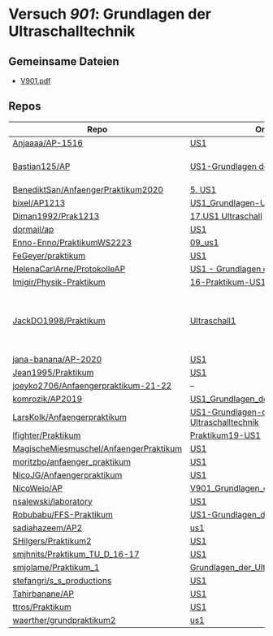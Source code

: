 # Versuch *901*: Grundlagen der Ultraschalltechnik

## Gemeinsame Dateien
- [V901.pdf](https://docs.google.com/viewer?url=https://raw.githubusercontent.com/BenediktSan/AnfaengerPraktikum2020/main/Versuche%20Semester%20IV/5.%20US1/V901.pdf)

## Repos

|                                          Repo                                          |                                                                 Ordner                                                                  |                                                                                                                                                                                                                                             PDFs                                                                                                                                                                                                                                             |
|----------------------------------------------------------------------------------------|-----------------------------------------------------------------------------------------------------------------------------------------|----------------------------------------------------------------------------------------------------------------------------------------------------------------------------------------------------------------------------------------------------------------------------------------------------------------------------------------------------------------------------------------------------------------------------------------------------------------------------------------------|
|[Anjaaaa/AP-1516](../repo/Anjaaaa/AP-1516)                                              |[US1](https://github.com/anjabeck/AP-1516/tree/master/US1)                                                                               |–                                                                                                                                                                                                                                                                                                                                                                                                                                                                                             |
|[Bastian125/AP](../repo/Bastian125/AP)                                                  |[US1-Grundlagen der Ultraschalltechnik](https://github.com/Bastian125/AP/tree/master/US1-Grundlagen%20der%20Ultraschalltechnik)          |[US1 - Grundlagen der Ultraschalltechnik.pdf](https://docs.google.com/viewer?url=https://raw.githubusercontent.com/Bastian125/AP/master/Versuche/US1%20-%20Grundlagen%20der%20Ultraschalltechnik.pdf)                                                                                                                                                                                                                                                                                         |
|[BenediktSan/AnfaengerPraktikum2020](../repo/BenediktSan/AnfaengerPraktikum2020)        |[5. US1](https://github.com/BenediktSan/AnfaengerPraktikum2020/tree/main/Versuche%20Semester%20IV/5.%20US1)                              |[V901.pdf](https://docs.google.com/viewer?url=https://raw.githubusercontent.com/BenediktSan/AnfaengerPraktikum2020/main/Versuche%20Semester%20IV/5.%20US1/V901.pdf)                                                                                                                                                                                                                                                                                                                           |
|[bixel/AP1213](../repo/bixel/AP1213)                                                    |[US1_Grundlagen-Ultraschall](https://github.com/bixel/AP1213/tree/master/US1_Grundlagen-Ultraschall)                                     |[00_protokoll.pdf](https://docs.google.com/viewer?url=https://raw.githubusercontent.com/bixel/AP1213/master/US1_Grundlagen-Ultraschall/00_protokoll.pdf)                                                                                                                                                                                                                                                                                                                                      |
|[Diman1992/Prak1213](../repo/Diman1992/Prak1213)                                        |[17.US1 Ultraschall](https://github.com/Diman1992/Prak1213/tree/master/17.US1%20Ultraschall)                                             |–                                                                                                                                                                                                                                                                                                                                                                                                                                                                                             |
|[dormail/ap](../repo/dormail/ap)                                                        |[US1](https://github.com/dormail/ap/tree/main/US1)                                                                                       |–                                                                                                                                                                                                                                                                                                                                                                                                                                                                                             |
|[Enno-Enno/PraktikumWS2223](../repo/Enno-Enno/PraktikumWS2223)                          |[09_us1](https://github.com/Enno-Enno/PraktikumWS2223/tree/main/09_us1)                                                                  |–                                                                                                                                                                                                                                                                                                                                                                                                                                                                                             |
|[FeGeyer/praktikum](../repo/FeGeyer/praktikum)                                          |[US1](https://github.com/FeGeyer/praktikum/tree/master/4_Semester/US1)                                                                   |[US1.pdf](https://docs.google.com/viewer?url=https://raw.githubusercontent.com/FeGeyer/praktikum/master/4_Semester/PDF-Dateien/US1.pdf)                                                                                                                                                                                                                                                                                                                                                       |
|[HelenaCarlArne/ProtokolleAP](../repo/HelenaCarlArne/ProtokolleAP)                      |[US1 - Grundlagen der US-Technik](https://github.com/HelenaCarlArne/ProtokolleAP/tree/master/US1%20-%20Grundlagen%20der%20US-Technik)    |–                                                                                                                                                                                                                                                                                                                                                                                                                                                                                             |
|[Imigir/Physik-Praktikum](../repo/Imigir/Physik-Praktikum)                              |[16-Praktikum-US1](https://github.com/Imigir/Physik-Praktikum/tree/master/16-Praktikum-US1)                                              |–                                                                                                                                                                                                                                                                                                                                                                                                                                                                                             |
|[JackDO1998/Praktikum](../repo/JackDO1998/Praktikum)                                    |[Ultraschall1](https://github.com/JackDO1998/Praktikum/tree/main/Ultraschall1)                                                           |[main-zusammengefügt (1).pdf](https://docs.google.com/viewer?url=https://raw.githubusercontent.com/JackDO1998/Praktikum/main/Ultraschall1/main-zusammengef%C3%BCgt%20%281%29.pdf)<br/>[main-zusammengefügt.pdf](https://docs.google.com/viewer?url=https://raw.githubusercontent.com/JackDO1998/Praktikum/main/Ultraschall1/main-zusammengef%C3%BCgt.pdf)<br/>[main.pdf](https://docs.google.com/viewer?url=https://raw.githubusercontent.com/JackDO1998/Praktikum/main/Ultraschall1/main.pdf)|
|[jana-banana/AP-2020](../repo/jana-banana/AP-2020)                                      |[US1](https://github.com/jana-banana/AP-2020/tree/main/we%20did%20that/US1)                                                              |–                                                                                                                                                                                                                                                                                                                                                                                                                                                                                             |
|[Jean1995/Praktikum](../repo/Jean1995/Praktikum)                                        |[US1](https://github.com/Jean1995/Praktikum/tree/master/US1)                                                                             |[US01.pdf](https://docs.google.com/viewer?url=https://raw.githubusercontent.com/Jean1995/Praktikum/master/Protokolle_Fertig/US01.pdf)                                                                                                                                                                                                                                                                                                                                                         |
|[joeyko2706/Anfaengerpraktikum-21-22](../repo/joeyko2706/Anfaengerpraktikum-21-22)      |–                                                                                                                                        |[vUS1.pdf](https://docs.google.com/viewer?url=https://raw.githubusercontent.com/joeyko2706/Anfaengerpraktikum-21-22/main/Protokolle/vUS1.pdf)                                                                                                                                                                                                                                                                                                                                                 |
|[komrozik/AP2019](../repo/komrozik/AP2019)                                              |[US1_Grundlagen_der_Ultraschalltechnik](https://github.com/komrozik/AP2019/tree/master/US1_Grundlagen_der_Ultraschalltechnik)            |[US1(V901).pdf](https://docs.google.com/viewer?url=https://raw.githubusercontent.com/komrozik/AP2019/master/US1_Grundlagen_der_Ultraschalltechnik/US1%28V901%29.pdf)                                                                                                                                                                                                                                                                                                                          |
|[LarsKolk/Anfaengerpraktikum](../repo/LarsKolk/Anfaengerpraktikum)                      |[US1-Grundlagen-der-Ultraschalltechnik](https://github.com/LarsKolk/Anfaengerpraktikum/tree/master/US1-Grundlagen-der-Ultraschalltechnik)|[main.pdf](https://docs.google.com/viewer?url=https://raw.githubusercontent.com/LarsKolk/Anfaengerpraktikum/master/US1-Grundlagen-der-Ultraschalltechnik/main.pdf)                                                                                                                                                                                                                                                                                                                            |
|[lfighter/Praktikum](../repo/lfighter/Praktikum)                                        |[Praktikum19-US1](https://github.com/lfighter/Praktikum/tree/master/Praktikum19-US1)                                                     |–                                                                                                                                                                                                                                                                                                                                                                                                                                                                                             |
|[MagischeMiesmuschel/AnfaengerPraktikum](../repo/MagischeMiesmuschel/AnfaengerPraktikum)|[US1](https://github.com/MagischeMiesmuschel/AnfaengerPraktikum/tree/master/US1)                                                         |–                                                                                                                                                                                                                                                                                                                                                                                                                                                                                             |
|[moritzbo/anfaenger_praktikum](../repo/moritzbo/anfaenger_praktikum)                    |[US1](https://github.com/moritzbo/anfaenger_praktikum/tree/main/US1)                                                                     |–                                                                                                                                                                                                                                                                                                                                                                                                                                                                                             |
|[NicoJG/Anfaengerpraktikum](../repo/NicoJG/Anfaengerpraktikum)                          |[US1](https://github.com/NicoJG/Anfaengerpraktikum/tree/master/US1)                                                                      |[Abgabe.pdf](https://docs.google.com/viewer?url=https://raw.githubusercontent.com/NicoJG/Anfaengerpraktikum/master/US1/Abgabe.pdf)                                                                                                                                                                                                                                                                                                                                                            |
|[NicoWeio/AP](../repo/NicoWeio/AP)                                                      |[V901_Grundlagen_der_Ultraschalltechnik](https://github.com/NicoWeio/AP/tree/gh-pages/V901_Grundlagen_der_Ultraschalltechnik)            |[main.pdf](https://docs.google.com/viewer?url=https://raw.githubusercontent.com/NicoWeio/AP/gh-pages/V901_Grundlagen_der_Ultraschalltechnik/build/main.pdf)                                                                                                                                                                                                                                                                                                                                   |
|[nsalewski/laboratory](../repo/nsalewski/laboratory)                                    |[US1](https://github.com/nsalewski/laboratory/tree/master/US1)                                                                           |–                                                                                                                                                                                                                                                                                                                                                                                                                                                                                             |
|[Robubabu/FFS-Praktikum](../repo/Robubabu/FFS-Praktikum)                                |[US1-Grundlagen_der_Ultraschalltechnik](https://github.com/Robubabu/FFS-Praktikum/tree/master/US1-Grundlagen_der_Ultraschalltechnik)     |–                                                                                                                                                                                                                                                                                                                                                                                                                                                                                             |
|[sadiahazeem/AP2](../repo/sadiahazeem/AP2)                                              |[us1](https://github.com/sadiahazeem/AP2/tree/main/us1/latex-template/us1)                                                               |–                                                                                                                                                                                                                                                                                                                                                                                                                                                                                             |
|[SHilgers/Praktikum2](../repo/SHilgers/Praktikum2)                                      |[US1](https://github.com/SHilgers/Praktikum2/tree/master/US1)                                                                            |–                                                                                                                                                                                                                                                                                                                                                                                                                                                                                             |
|[smjhnits/Praktikum_TU_D_16-17](../repo/smjhnits/Praktikum_TU_D_16-17)                  |[US1](https://github.com/smjhnits/Praktikum_TU_D_16-17/tree/master/Anf%C3%A4ngerpraktikum/Protokolle/US1)                                |[US1.pdf](https://docs.google.com/viewer?url=https://raw.githubusercontent.com/smjhnits/Praktikum_TU_D_16-17/master/Anf%C3%A4ngerpraktikum/Fertige%20Protokolle/US1.pdf)                                                                                                                                                                                                                                                                                                                      |
|[smjolame/Praktikum_1](../repo/smjolame/Praktikum_1)                                    |[Grundlagen_der_Ultraschalltechnik](https://github.com/smjolame/Praktikum_1/tree/master/Grundlagen_der_Ultraschalltechnik)               |[V901.pdf](https://docs.google.com/viewer?url=https://raw.githubusercontent.com/smjolame/Praktikum_1/master/Grundlagen_der_Ultraschalltechnik/V901.pdf)                                                                                                                                                                                                                                                                                                                                       |
|[stefangri/s_s_productions](../repo/stefangri/s_s_productions)                          |[US1](https://github.com/stefangri/s_s_productions/tree/master/PHY341/US1)                                                               |–                                                                                                                                                                                                                                                                                                                                                                                                                                                                                             |
|[Tahirbanane/AP](../repo/Tahirbanane/AP)                                                |[US1](https://github.com/Tahirbanane/AP/tree/main/US1)                                                                                   |–                                                                                                                                                                                                                                                                                                                                                                                                                                                                                             |
|[ttros/Praktikum](../repo/ttros/Praktikum)                                              |[US1](https://github.com/ttros/Praktikum/tree/main/Protokolle/US1)                                                                       |–                                                                                                                                                                                                                                                                                                                                                                                                                                                                                             |
|[waerther/grundpraktikum2](../repo/waerther/grundpraktikum2)                            |[us1](https://github.com/waerther/grundpraktikum2/tree/master/us1)                                                                       |–                                                                                                                                                                                                                                                                                                                                                                                                                                                                                             |
